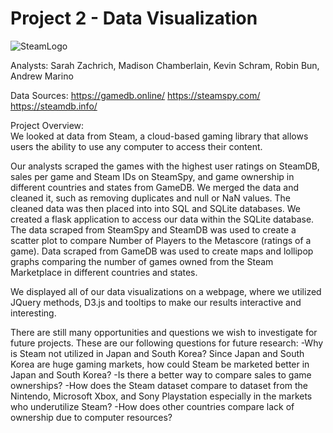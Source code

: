 # Project 2 - Data Visualization

![SteamLogo](https://cdn.worldvectorlogo.com/logos/steam.svg)

Analysts: Sarah Zachrich, Madison Chamberlain, Kevin Schram, Robin Bun, Andrew Marino

Data Sources: https://gamedb.online/ https://steamspy.com/ https://steamdb.info/

Project Overview: \
We looked at data from Steam, a cloud-based gaming library that allows users the ability to use any computer to access their content.

Our analysts scraped the games with the highest user ratings on SteamDB, sales per game and Steam IDs on SteamSpy, and game ownership in different countries and states from GameDB. 
We merged the data and cleaned it, such as removing duplicates and null or NaN values. 
The cleaned data was then placed into into SQL and SQLite databases. We created a flask application to access our data within the SQLite database.
The data scraped from SteamSpy and SteamDB was used to create a scatter plot to compare Number of Players to the Metascore (ratings of a game). Data scraped from GameDB was used to create maps and lollipop graphs comparing the number of games owned from the Steam Marketplace in different countries and states. 

We displayed all of our data visualizations on a webpage, where we utilized JQuery methods, D3.js and tooltips to make our results interactive and interesting.

There are still many opportunities and questions we wish to investigate for future projects. 
These are our following questions for future research:
-Why is Steam not utilized in Japan and South Korea? Since Japan and South Korea are huge gaming markets, how could Steam be marketed better in Japan and South Korea? 
-Is there a better way to compare sales to game ownerships?
-How does the Steam dataset compare to dataset from the Nintendo, Microsoft Xbox, and Sony Playstation especially in the markets who underutilize Steam?
-How does other countries compare lack of ownership due to computer resources?

